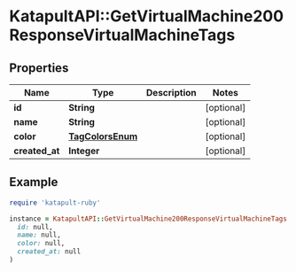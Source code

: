 # KatapultAPI::GetVirtualMachine200ResponseVirtualMachineTags

## Properties

| Name | Type | Description | Notes |
| ---- | ---- | ----------- | ----- |
| **id** | **String** |  | [optional] |
| **name** | **String** |  | [optional] |
| **color** | [**TagColorsEnum**](TagColorsEnum.md) |  | [optional] |
| **created_at** | **Integer** |  | [optional] |

## Example

```ruby
require 'katapult-ruby'

instance = KatapultAPI::GetVirtualMachine200ResponseVirtualMachineTags.new(
  id: null,
  name: null,
  color: null,
  created_at: null
)
```

